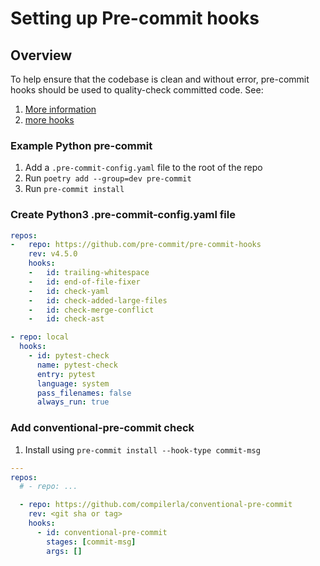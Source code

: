 # Setting up Pre-commit hooks

## Overview

To help ensure that the codebase is clean and without error, pre-commit hooks should be used to quality-check committed code. See:
1. [More information](https://pre-commit.com)
2. [more hooks](https://pre-commit.com/hooks.html)


### Example Python pre-commit

1. Add a `.pre-commit-config.yaml` file to the root of the repo
2. Run `poetry add --group=dev pre-commit`
3. Run `pre-commit install`

### Create Python3 .pre-commit-config.yaml file

```yaml
repos:
-   repo: https://github.com/pre-commit/pre-commit-hooks
    rev: v4.5.0
    hooks:
    -   id: trailing-whitespace
    -   id: end-of-file-fixer
    -   id: check-yaml
    -   id: check-added-large-files
    -   id: check-merge-conflict
    -   id: check-ast

- repo: local
  hooks:
    - id: pytest-check
      name: pytest-check
      entry: pytest
      language: system
      pass_filenames: false
      always_run: true

```

### Add conventional-pre-commit check
1. Install using `pre-commit install --hook-type commit-msg`

```yaml
---
repos:
  # - repo: ...

  - repo: https://github.com/compilerla/conventional-pre-commit
    rev: <git sha or tag>
    hooks:
      - id: conventional-pre-commit
        stages: [commit-msg]
        args: []
```